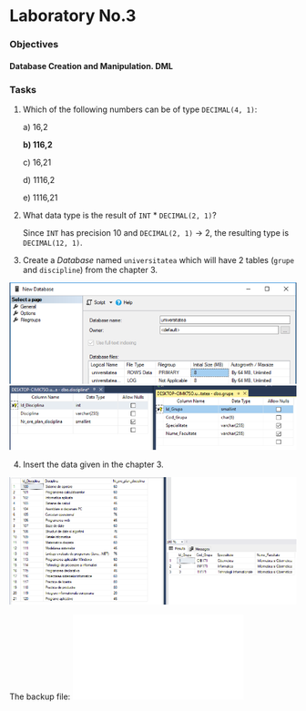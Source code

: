 # Laboratory No.3


### Objectives

#### Database Creation and Manipulation. DML

### Tasks

1. Which of the following numbers can be of type `DECIMAL(4, 1)`:

   a) 16,2
   
   __b) 116,2__
   
   c) 16,21
   
   d) 1116,2
   
   e) 1116,21
  

2. What data type is the result of `INT` * `DECIMAL(2, 1)`?

   Since `INT` has precision 10 and `DECIMAL(2, 1)` -> 2, the resulting type is `DECIMAL(12, 1)`.

3. Create a _Database_ named `universitatea` which will have 2 tables (`grupe` and `discipline`) from the chapter 3.

![table](/lab3/3.PNG)
![table](/lab3/33.PNG)

4. Insert the data given in the chapter 3.

![table](/lab3/4.PNG)

The backup file: ![db](/lab3/universitatea.bak)
